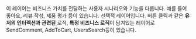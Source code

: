 이 레이어는 비즈니스 가치를 전달하는 사용자 시나리오와 기능을 다룹니다. 예를 들어 좋아요, 리뷰 작성, 제품 평가 등이 있습니다. 선택적 레이어입니다.
버튼 클릭과 같은 **유저의 인터렉션과 관련된** 로직, **특정 비즈니스 로직**이 담겨있는 레이어로 SendComment, AddToCart, UsersSearch등이 있습니다.
